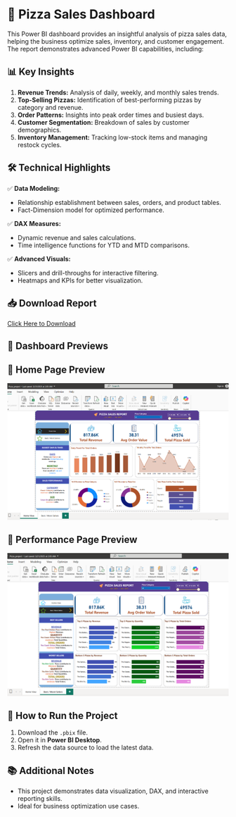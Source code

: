 # 🍕 Pizza Sales Dashboard

This Power BI dashboard provides an insightful analysis of pizza sales data, helping the business optimize sales, inventory, and customer engagement. The report demonstrates advanced Power BI capabilities, including:

## 📊 **Key Insights**

1. **Revenue Trends:** Analysis of daily, weekly, and monthly sales trends.
2. **Top-Selling Pizzas:** Identification of best-performing pizzas by category and revenue.
3. **Order Patterns:** Insights into peak order times and busiest days.
4. **Customer Segmentation:** Breakdown of sales by customer demographics.
5. **Inventory Management:** Tracking low-stock items and managing restock cycles.

## 🛠️ **Technical Highlights**

✅ **Data Modeling:**  
   - Relationship establishment between sales, orders, and product tables.  
   - Fact-Dimension model for optimized performance.  

✅ **DAX Measures:**  
   - Dynamic revenue and sales calculations.  
   - Time intelligence functions for YTD and MTD comparisons.  

✅ **Advanced Visuals:**  
   - Slicers and drill-throughs for interactive filtering.  
   - Heatmaps and KPIs for better visualization.

## 📥 **Download Report**
[Click Here to Download](./Pizza_Sales_Report.pbix)

## 📸 **Dashboard Previews**

## 📸 **Home Page Preview**

![Dashboard Overview](./images/Home_View.png)

## 📸 **Performance Page Preview**

![Dashboard Overview](./images/Performance_Page_View.png)

## 🚀 **How to Run the Project**
1. Download the `.pbix` file.
2. Open it in **Power BI Desktop**.
3. Refresh the data source to load the latest data.

## 📚 **Additional Notes**
- This project demonstrates data visualization, DAX, and interactive reporting skills.
- Ideal for business optimization use cases.
